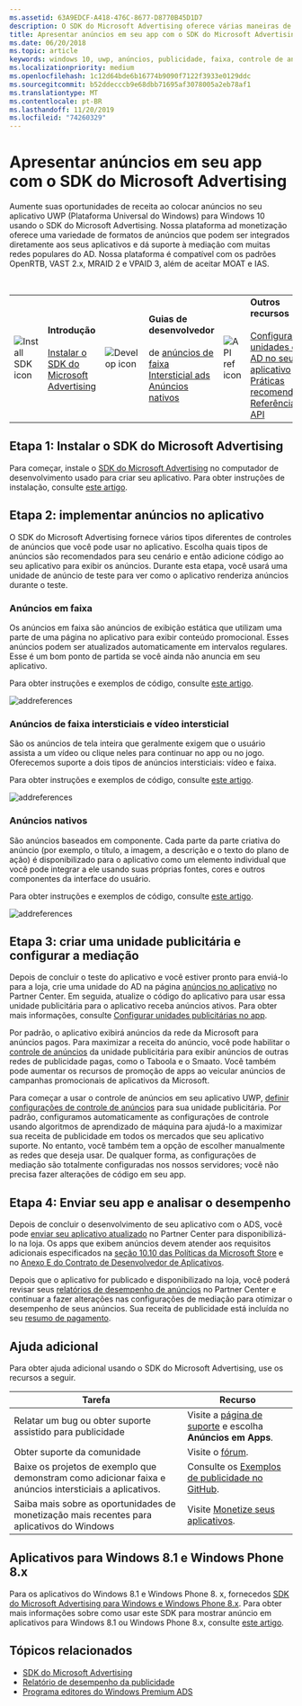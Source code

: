 ```yaml
---
ms.assetid: 63A9EDCF-A418-476C-8677-D8770B45D1D7
description: O SDK do Microsoft Advertising oferece várias maneiras de monetizar seu aplicativo com anúncios.
title: Apresentar anúncios em seu app com o SDK do Microsoft Advertising
ms.date: 06/20/2018
ms.topic: article
keywords: windows 10, uwp, anúncios, publicidade, faixa, controle de anúncio, intersticial
ms.localizationpriority: medium
ms.openlocfilehash: 1c12d64bde6b16774b9090f7122f3933e0129ddc
ms.sourcegitcommit: b52ddecccb9e68dbb71695af3078005a2eb78af1
ms.translationtype: MT
ms.contentlocale: pt-BR
ms.lasthandoff: 11/20/2019
ms.locfileid: "74260329"
---
```

# <a name="display-ads-in-your-app-with-the-microsoft-advertising-sdk"></a>Apresentar anúncios em seu app com o SDK do Microsoft Advertising

Aumente suas oportunidades de receita ao colocar anúncios no seu aplicativo UWP (Plataforma Universal do Windows) para Windows 10 usando o SDK do Microsoft Advertising. Nossa plataforma ad monetização oferece uma variedade de formatos de anúncios que podem ser integrados diretamente aos seus aplicativos e dá suporte à mediação com muitas redes populares do AD. Nossa plataforma é compatível com os padrões OpenRTB, VAST 2.x, MRAID 2 e VPAID 3, além de aceitar MOAT e IAS. 

<br/>

<table style="border: none !important;">
<colgroup>
<col width="10%" />
<col width="23%" />
<col width="10%" />
<col width="23%" />
<col width="10%" />
<col width="23%" />
</colgroup>
<tbody>
<tr>
<td align="left"><img src="images/install-sdk.png" alt="Install SDK icon" /></td>
<td align="left"><b>Introdução</b><br/><br/>
    <a href="https://marketplace.visualstudio.com/items?itemName=AdMediator.MicrosoftAdvertisingSDK">Instalar o SDK do Microsoft Advertising</a>
</td>
<td align="left"><img src="images/write-code.png" alt="Develop icon" /></td>
<td align="left"><b>Guias de desenvolvedor</b><br/><br/>
     de 
    <a href="banner-ads.md">anúncios de faixa</a><br/>
    <a href="interstitial-ads.md">Intersticial ads</a>
    <br/>
    <a href="native-ads.md">Anúncios nativos</a>
    </td>
<td align="left"><img src="images/api-reference.png" alt="API ref icon" /></td>
<td align="left"><b>Outros recursos</b><br/><br/>
    <a href="set-up-ad-units-in-your-app.md">Configurar unidades do AD no seu aplicativo</a>
    <br/>
    <a href="best-practices-for-ads-in-apps.md">Práticas recomendadas</a>
    <br/>
    <a href="https://docs.microsoft.com/uwp/api/overview/advertising">Referência de API</a>
    </td>
</tr>
</tbody>
</table>

## <a name="step-1-install-the-microsoft-advertising-sdk"></a>Etapa 1: Instalar o SDK do Microsoft Advertising

Para começar, instale o [SDK do Microsoft Advertising](https://marketplace.visualstudio.com/items?itemName=AdMediator.MicrosoftAdvertisingSDK) no computador de desenvolvimento usado para criar seu aplicativo. Para obter instruções de instalação, consulte [este artigo](install-the-microsoft-advertising-libraries.md).

## <a name="step-2-implement-ads-in-your-app"></a>Etapa 2: implementar anúncios no aplicativo

O SDK do Microsoft Advertising fornece vários tipos diferentes de controles de anúncios que você pode usar no aplicativo. Escolha quais tipos de anúncios são recomendados para seu cenário e então adicione código ao seu aplicativo para exibir os anúncios. Durante esta etapa, você usará uma unidade de anúncio de teste para ver como o aplicativo renderiza anúncios durante o teste.

### <a name="banner-ads"></a>Anúncios em faixa

Os anúncios em faixa são anúncios de exibição estática que utilizam uma parte de uma página no aplicativo para exibir conteúdo promocional. Esses anúncios podem ser atualizados automaticamente em intervalos regulares. Esse é um bom ponto de partida se você ainda não anuncia em seu aplicativo.

Para obter instruções e exemplos de código, consulte [este artigo](adcontrol-in-xaml-and--net.md).

![addreferences](images/banner-ad.png)

### <a name="interstitial-video-and-interstitial-banner-ads"></a>Anúncios de faixa intersticiais e vídeo intersticial

São os anúncios de tela inteira que geralmente exigem que o usuário assista a um vídeo ou clique neles para continuar no app ou no jogo. Oferecemos suporte a dois tipos de anúncios intersticiais: vídeo e faixa.

Para obter instruções e exemplos de código, consulte [este artigo](interstitial-ads.md).

![addreferences](images/interstitial-ad.png)

### <a name="native-ads"></a>Anúncios nativos

São anúncios baseados em componente. Cada parte da parte criativa do anúncio (por exemplo, o título, a imagem, a descrição e o texto do plano de ação) é disponibilizado para o aplicativo como um elemento individual que você pode integrar a ele usando suas próprias fontes, cores e outros componentes da interface do usuário.

Para obter instruções e exemplos de código, consulte [este artigo](native-ads.md).

![addreferences](images/native-ad.png)

<span id="ad-mediation"/>

## <a name="step-3-create-an-ad-unit-and-configure-mediation"></a>Etapa 3: criar uma unidade publicitária e configurar a mediação

Depois de concluir o teste do aplicativo e você estiver pronto para enviá-lo para a loja, crie uma unidade do AD na página [anúncios no aplicativo](../publish/in-app-ads.md) no Partner Center. Em seguida, atualize o código do aplicativo para usar essa unidade publicitária para o aplicativo receba anúncios ativos. Para obter mais informações, consulte [Configurar unidades publicitárias no app](set-up-ad-units-in-your-app.md#live-ad-units).

Por padrão, o aplicativo exibirá anúncios da rede da Microsoft para anúncios pagos. Para maximizar a receita do anúncio, você pode habilitar o [controle de anúncios](ad-mediation-service.md) da unidade publicitária para exibir anúncios de outras redes de publicidade pagas, como o Taboola e o Smaato. Você também pode aumentar os recursos de promoção de apps ao veicular anúncios de campanhas promocionais de aplicativos da Microsoft.

Para começar a usar o controle de anúncios em seu aplicativo UWP, [definir configurações de controle de anúncios](../publish/in-app-ads.md#mediation-settings) para sua unidade publicitária. Por padrão, configuramos automaticamente as configurações de controle usando algoritmos de aprendizado de máquina para ajudá-lo a maximizar sua receita de publicidade em todos os mercados que seu aplicativo suporte. No entanto, você também tem a opção de escolher manualmente as redes que deseja usar. De qualquer forma, as configurações de mediação são totalmente configuradas nos nossos servidores; você não precisa fazer alterações de código em seu app.    

## <a name="step-4-submit-your-app-and-review-performance"></a>Etapa 4: Enviar seu app e analisar o desempenho

Depois de concluir o desenvolvimento de seu aplicativo com o ADS, você pode [enviar seu aplicativo atualizado](https://docs.microsoft.com/windows/uwp/publish/app-submissions) no Partner Center para disponibilizá-lo na loja. Os apps que exibem anúncios devem atender aos requisitos adicionais especificados na [seção 10.10 das Políticas da Microsoft Store](https://docs.microsoft.com/legal/windows/agreements/store-policies#1010-advertising-conduct-and-content) e no [Anexo E do Contrato de Desenvolvedor de Aplicativos](https://docs.microsoft.com/legal/windows/agreements/app-developer-agreement).

Depois que o aplicativo for publicado e disponibilizado na loja, você poderá revisar seus [relatórios de desempenho de anúncios](../publish/advertising-performance-report.md) no Partner Center e continuar a fazer alterações nas configurações de mediação para otimizar o desempenho de seus anúncios. Sua receita de publicidade está incluída no seu [resumo de pagamento](../publish/payout-summary.md).

<span id="additional-help" />

## <a name="additional-help"></a>Ajuda adicional

Para obter ajuda adicional usando o SDK do Microsoft Advertising, use os recursos a seguir.

|  Tarefa    | Recurso |               
|----------|-------|
| Relatar um bug ou obter suporte assistido para publicidade     | Visite a [página de suporte](https://developer.microsoft.com/en-us/windows/support) e escolha **Anúncios em Apps**.        |
| Obter suporte da comunidade     | Visite o [fórum](https://go.microsoft.com/fwlink/?LinkID=401264).       |
| Baixe os projetos de exemplo que demonstram como adicionar faixa e anúncios intersticiais a aplicativos.     | Consulte os [Exemplos de publicidade no GitHub](https://github.com/Microsoft/Windows-universal-samples/tree/master/Samples/Advertising).       |
| Saiba mais sobre as oportunidades de monetização mais recentes para aplicativos do Windows     | Visite [Monetize seus aplicativos](https://developer.microsoft.com/store/monetize).        |

## <a name="windows-81-and-windows-phone-8x-apps"></a>Aplicativos para Windows 8.1 e Windows Phone 8.x

Para os aplicativos do Windows 8.1 e Windows Phone 8. x, fornecedos [SDK do Microsoft Advertising para Windows e Windows Phone 8.x](https://marketplace.visualstudio.com/items?itemName=AdMediator.MicrosoftAdvertisingSDKforWindowsandWindowsPhone8x). Para obter mais informações sobre como usar este SDK para mostrar anúncio em aplicativos para Windows 8.1 ou Windows Phone 8.x, consulte [este artigo](https://docs.microsoft.com/en-us/previous-versions/windows/apps/dn792120(v=win.10)).

## <a name="related-topics"></a>Tópicos relacionados

* [SDK do Microsoft Advertising](https://marketplace.visualstudio.com/items?itemName=AdMediator.MicrosoftAdvertisingSDK)
* [Relatório de desempenho da publicidade](../publish/advertising-performance-report.md)
* [Programa editores do Windows Premium ADS](windows-premium-ads-publishers-program.md)
